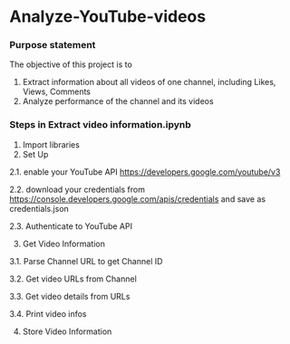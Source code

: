 # Analyze-YouTube-videos
### Purpose statement 
The objective of this project is to
1) Extract information about all videos of one channel, including Likes, Views, Comments
2) Analyze performance of the channel and its videos

### Steps in Extract video information.ipynb
1. Import libraries
2. Set Up

2.1. enable your YouTube API https://developers.google.com/youtube/v3

2.2. download your credentials from
https://console.developers.google.com/apis/credentials and save as credentials.json

2.3. Authenticate to YouTube API

3. Get Video Information

3.1. Parse Channel URL to get Channel ID

3.2. Get video URLs from Channel

3.3. Get video details from URLs

3.4. Print video infos

4. Store Video Information

